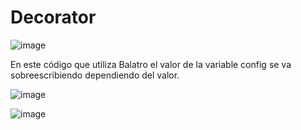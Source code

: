 # Decorator

![image](https://github.com/user-attachments/assets/c58bebc3-7556-4e4a-b356-63eb8960b37f)

En este código que utiliza Balatro el valor de la variable config se va sobreescribiendo dependiendo del valor.


![image](https://github.com/user-attachments/assets/da81298e-4ee3-43df-ba53-96ba66fa33fa)





![image](https://github.com/user-attachments/assets/db9628a3-273f-4dc7-b110-3e77ec0f0323)
